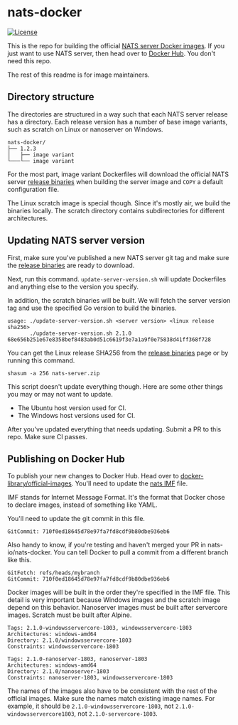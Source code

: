 # nats-docker

[![License][License-Image]][License-Url]

This is the repo for building the official [NATS server Docker images]. If you
just want to use NATS server, then head over to [Docker Hub]. You don't need
this repo.

The rest of this readme is for image maintainers.

## Directory structure

The directories are structured in a way such that each NATS server release has
a directory. Each release version has a number of base image variants, such as
scratch on Linux or nanoserver on Windows.

```
nats-docker/
├── 1.2.3
│   ├── image variant
└───└── image variant
```

For the most part, image variant Dockerfiles will download the official NATS
server [release binaries] when building the server image and `COPY` a default
configuration file.

The Linux scratch image is special though. Since it's mostly air, we
build the binaries locally. The scratch directory contains subdirectories for
different architectures.

## Updating NATS server version

First, make sure you've published a new NATS server git tag and make sure the
[release binaries] are ready to download.

Next, run this command. `update-server-version.sh` will update Dockerfiles and
anything else to the version you specify.

In addition, the scratch binaries will be built. We will fetch the server
version tag and use the specified Go version to build the binaries.

```
usage: ./update-server-version.sh <server version> <linux release sha256>
       ./update-server-version.sh 2.1.0 68e656b251e67e8358bef8483ab0d51c6619f3e7a1a9f0e75838d41ff368f728
```

You can get the Linux release SHA256 from the [release binaries] page or by
running this command.

```
shasum -a 256 nats-server.zip
```

This script doesn't update everything though. Here are some other things you
may or may not want to update.

* The Ubuntu host version used for CI.
* The Windows host versions used for CI.

After you've updated everything that needs updating. Submit a PR to this repo.
Make sure CI passes.

## Publishing on Docker Hub

To publish your new changes to Docker Hub. Head over to
[docker-library/official-images]. You'll need to update the [nats IMF] file.

IMF stands for Internet Message Format. It's the format that Docker chose to
declare images, instead of something like YAML.

You'll need to update the git commit in this file.

```
GitCommit: 710f0ed18645d78e97fa7fd8cdf9b80dbe936eb6
```

Also handy to know, if you're testing and haven't merged your PR in
nats-io/nats-docker. You can tell Docker to pull a commit from a different
branch like this.

```
GitFetch: refs/heads/mybranch
GitCommit: 710f0ed18645d78e97fa7fd8cdf9b80dbe936eb6
```

Docker images will be built in the order they're specified in the IMF file.
This detail is very important because Windows images and the scratch image
depend on this behavior. Nanoserver images must be built after servercore
images. Scratch must be built after Alpine.

```
Tags: 2.1.0-windowsservercore-1803, windowsservercore-1803
Architectures: windows-amd64
Directory: 2.1.0/windowsservercore-1803
Constraints: windowsservercore-1803

Tags: 2.1.0-nanoserver-1803, nanoserver-1803
Architectures: windows-amd64
Directory: 2.1.0/nanoserver-1803
Constraints: nanoserver-1803, windowsservercore-1803
```

The names of the images also have to be consistent with the rest of the
official images. Make sure the names match existing image names. For example,
it should be `2.1.0-windowsservercore-1803`, not `2.1.0-windowsservercore1803`,
not `2.1.0-servercore-1803`.


[Docker Hub]: https://hub.docker.com/_/nats
[docker-library/official-images]: https://github.com/docker-library/official-images
[License-Image]: https://img.shields.io/badge/License-Apache2-blue.svg
[License-Url]: https://www.apache.org/licenses/LICENSE-2.0
[nats IMF]: https://github.com/docker-library/official-images/blob/master/library/nats
[NATS server Docker images]: https://hub.docker.com/_/nats
[release binaries]: https://github.com/nats-io/nats-server/releases
